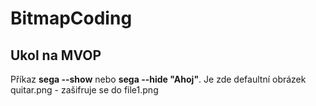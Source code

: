 # BitmapCoding
Ukol na MVOP
-----

Příkaz <b><strong>sega --show</strong></b> nebo <b>sega --hide "Ahoj"</b>.
Je zde defaultní obrázek quitar.png - zašifruje se do file1.png
